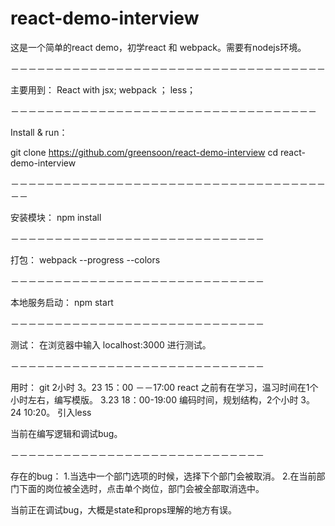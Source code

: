 # react-demo-interview
这是一个简单的react demo，初学react 和 webpack。需要有nodejs环境。

－－－－－－－－－－－－－－－－－－－－－－－－－－－－－－－－－－－－

主要用到：
  React with jsx;
  webpack ；
  less；
  
  
－－－－－－－－－－－－－－－－－－－－－－－－－－－－－－－－－－－
  
Install & run：

git clone https://github.com/greensoon/react-demo-interview
cd react-demo-interview

－－－－－－－－－－－－－－－－－－－－－－－－－－－－－－－－－－－－－－

安装模块：
npm install

－－－－－－－－－－－－－－－－－－－－－－－－－－－－－

打包：
webpack --progress --colors

－－－－－－－－－－－－－－－－－－－－－－－－－－－－－

本地服务启动：
npm start

－－－－－－－－－－－－－－－－－－－－－－－－－－－－－

测试：
在浏览器中输入 localhost:3000 进行测试。

－－－－－－－－－－－－－－－－－－－－－－－－－－－－－

用时：
git 2小时       3。23 15：00 －－17:00
react 之前有在学习，温习时间在1个小时左右，编写模版。 3.23 18：00-19:00
编码时间，规划结构，2个小时 3。24 10:20。
引入less 

当前在编写逻辑和调试bug。

－－－－－－－－－－－－－－－－－－－－－－－－－－－－－

存在的bug：
1.当选中一个部门选项的时候，选择下个部门会被取消。
2.在当前部门下面的岗位被全选时，点击单个岗位，部门会被全部取消选中。

当前正在调试bug，大概是state和props理解的地方有误。

